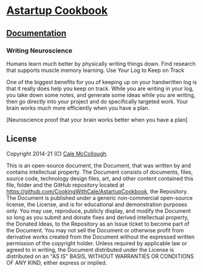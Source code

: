 # [Astartup Cookbook](../)

## [Documentation](./)

### Writing Neuroscience

Humans learn much better by physically writing things down. Find research that supports muscle memory learning.
Use Your Log to Keep on Track

One of the biggest benefits for you of keeping up on your handwritten log is that it really does help you keep on track. While you are writing in your log, you take down some notes, and generate some ideas while you are writing, then go directly into your project and do specifically targeted work. Your brain works much more efficiently when you have a plan.

[Neuroscience proof that your brain works better when you have a plan]

## License

Copyright 2014-21 (C) [Cale McCollough](https://cookingwithcale.org).

This is an open-source document, the Document, that was written by and contains intellectual property. The Document consists of documents, files, source code, technology design files, art, and other content contained this file, folder and the GitHub repository located at <https://github.com/CookingWithCale/AstartupCookbook>, the Repository. The Document is published under a generic non-commercial open-source license, the License, and is for educational and demonstration purposes only. You may use, reproduce, publicly display, and modify the Document so long as you submit and donate fixes and derived intellectual property, the Donated Ideas, to the Repository as an Issue ticket to become part of the Document. You may not sell the Document or otherwise profit from derivative works created from the Document without the expressed written permission of the copyright holder. Unless required by applicable law or agreed to in writing, the Document distributed under the License is distributed on an "AS IS" BASIS, WITHOUT WARRANTIES OR CONDITIONS OF ANY KIND, either express or implied.
